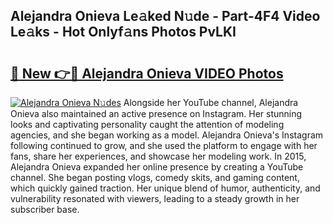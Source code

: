 ## Alejandra Onieva Le𝚊ked N𝚞de - Part-4F4 Video Le𝚊ks - Hot Onlyf𝚊ns Photos PvLKI

# <h2><a href="http://ac51785.deff.icu/?id=Alejandra+Onieva">🔗 New 👉🔴 Alejandra Onieva VIDEO Photos</a></h2>

[![Alejandra Onieva N𝚞des](https://i.imgur.com/rIISA9y.gif)](http://ac51785.deff.icu/?id=Alejandra+Onieva)
Alongside her YouTube channel, Alejandra Onieva also maintained an active presence on Instagram. Her stunning looks and captivating personality caught the attention of modeling agencies, and she began working as a model. Alejandra Onieva's Instagram following continued to grow, and she used the platform to engage with her fans, share her experiences, and showcase her modeling work. In 2015, Alejandra Onieva expanded her online presence by creating a YouTube channel. She began posting vlogs, comedy skits, and gaming content, which quickly gained traction. Her unique blend of humor, authenticity, and vulnerability resonated with viewers, leading to a steady growth in her subscriber base.
